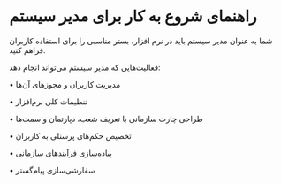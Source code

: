 ﻿# راهنمای شروع به کار برای مدیر سیستم

شما به عنوان مدیر سیستم باید در نرم افزار، بستر مناسبی را برای استفاده کاربران فراهم کنید. 


فعالیت‌هایی که مدیر سیستم می‌تواند انجام دهد:

•	مدیریت کاربران و مجوزهای آن‌ها

•	تنظیمات کلی نرم‌افزار 

•	طراحی چارت سازمانی با تعریف شعب، دپارتمان و سمت‌ها

•	تخصیص حکم‌های پرسنلی به کاربران

•	پیاده‌سازی فرآیندهای سازمانی

•	سفارشی‌سازی پیام‌گستر


